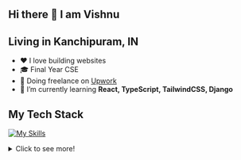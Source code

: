 ## Hi there 👋 I am Vishnu

**Living in Kanchipuram, IN**
- 
- ❤️ I love building websites
- 🎓 Final Year CSE
- 💼 Doing freelance on [Upwork](https://www.upwork.com/freelancers/~010bfc9fdd49a84ea9?mp_source=share)
- 🌱 I’m currently learning **React, TypeScript, TailwindCSS, Django**

## My Tech Stack

   [![My Skills](https://skillicons.dev/icons?i=html,css,js,tailwind,typescript,react,py,django,mysql,linux,gitlab)](https://skillicons.dev)
   
<details>
  <summary>Click to see more!</summary>
  
  <!-- [![Vishnu's GitHub stats](https://github-readme-stats.vercel.app/api?username=Vishnu19091)](https://github.com/anuraghazra/github-readme-stats) -->
  ![Top Langs](https://github-readme-stats.vercel.app/api/top-langs/?username=Vishnu19091&layout=compact)
</details>

<!-- ![](https://komarev.com/ghpvc/?username=Vishnu19091) -->
